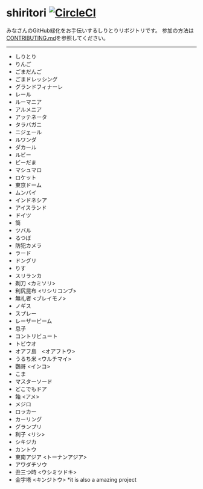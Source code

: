 # shiritori [![CircleCI](https://circleci.com/gh/laco0416/shiritori/tree/master.svg?style=svg)](https://circleci.com/gh/lacolaco/shiritori/tree/master)

みなさんのGitHub緑化をお手伝いするしりとりリポジトリです。
参加の方法は[CONTRIBUTING.md](CONTRIBUTING.md)を参照してください。

----

* しりとり
* りんご
* ごまだんご
* ごまドレッシング
* グランドフィナーレ
* レール
* ルーマニア
* アルメニア
* アッテネータ
* タラバガニ
* ニジェール
* ルワンダ
* ダカール
* ルビー
* ビーだま
* マシュマロ
* ロケット
* 東京ドーム
* ムンバイ
* インドネシア
* アイスランド
* ドイツ
* 筒
* ツバル
* るつぼ
* 防犯カメラ
* ラード
* ドングリ
* りす
* スリランカ
* 剃刀 <カミソリ>
* 利尻昆布 <リシリコンブ>
* 無礼者 <ブレイモノ>
* ノギス
* スプレー
* レーザービーム
* 息子
* コントリビュート
* トビウオ
* オアフ島　<オアフトウ>
* うるち米 <ウルチマイ>
* 鸚哥 <インコ>
* こま
* マスターソード
* どこでもドア
* 飴 <アメ>
* メジロ
* ロッカー
* カーリング
* グランプリ
* 利子 <リシ>
* シキジカ
* カントウ
* 東南アジア <トーナンアジア>
* アワダチソウ
* 丑三つ時 <ウシミツドキ>
* 金字塔 <キンジトウ>
*it is also a amazing project
